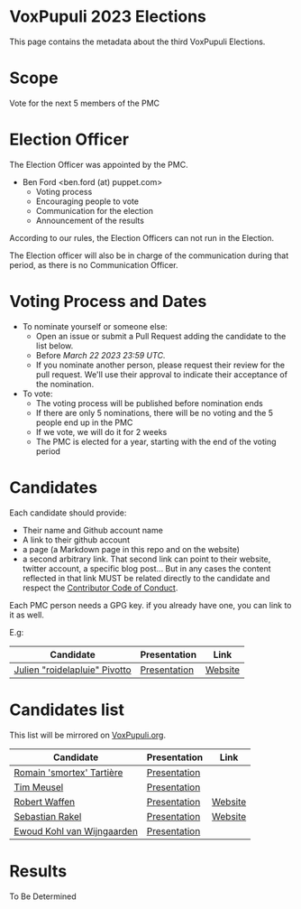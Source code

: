 # VoxPupuli 2023 Elections

This page contains the metadata about the third VoxPupuli Elections.


# Scope

Vote for the next 5 members of the PMC


# Election Officer

The Election Officer was  appointed by the PMC.

* Ben Ford <ben.ford (at) puppet.com>
  * Voting process
  * Encouraging people to vote
  * Communication for the election
  * Announcement of the results

According to our rules, the Election Officers can not run in the Election.

The Election officer will also be in charge of the communication during that
period, as there is no Communication Officer.

# Voting Process and Dates

* To nominate yourself or someone else:
    * Open an issue or submit a Pull Request adding the candidate to the list below.
    * Before *March 22 2023 23:59 UTC*.
    * If you nominate another person, please request their review for the pull request.
      We'll use their approval to indicate their acceptance of the nomination.
* To vote:
    * The voting process will be published before nomination ends
    * If there are only 5 nominations, there will be no voting and the 5 people end up in the PMC
    * If we vote, we will do it for 2 weeks
    * The PMC is elected for a year, starting with the end of the voting period

# Candidates

Each candidate should provide:

- Their name and Github account name
- A link to their github account
- a page (a Markdown page in this repo and on the website)
- a second arbitrary link. That second link can point to their website, twitter
  account, a specific blog post... But in any cases the content
  reflected in that link MUST be related directly to the candidate and respect
  the [Contributor Code of Conduct](https://voxpupuli.org/coc/).

Each PMC person needs a GPG key. if you already have one, you can link to it as well.

E.g:

| Candidate                           | Presentation       | Link          |
| ----------------------------------- | ------------------ | ------------- |
| [Julien "roidelapluie" Pivotto][rg] | [Presentation][rp] | [Website][rl] |

[rg]:https://github.com/roidelapluie
[rp]:2016-01/roidelapluie.md
[rl]:https://roidelapluie.be


# Candidates list

This list will be mirrored on [VoxPupuli.org](https://voxpupuli.org/elections).

| Candidate                        | Presentation        | Link           |
| -------------------------------- | ------------------- | -------------- |
| [Romain 'smortex' Tartière][sc]  | [Presentation][sp]  |                |
| [Tim Meusel][tm]                 | [Presentation][tmp] |                |
| [Robert Waffen][rwg]             | [Presentation][rwp] | [Website][rwl] |
| [Sebastian Rakel][sr]            | [Presentation][spr]  | [Website][srw] |
| [Ewoud Kohl van Wijngaarden][eg] | [Presentation][ep]  |                |

[tm]:https://github.com/bastelfreak
[tmp]:2023-01/bastelfreak.md
[sc]:https://github.com/smortex
[sp]:2023-01/smortex.md
[rwg]:https://github.com/rwaffen
[rwp]:2023-01/rwaffen.md
[rwl]:https://www.robertwaffen.de/
[sr]: https://github.com/sebastianrakel
[spr]: 2023-01/spritzgebaeck.md
[srw]: https://sebastianrakel.de
[eg]: https://github.com/ekohl
[ep]: 2023-01/ewoud.md

# Results

To Be Determined
